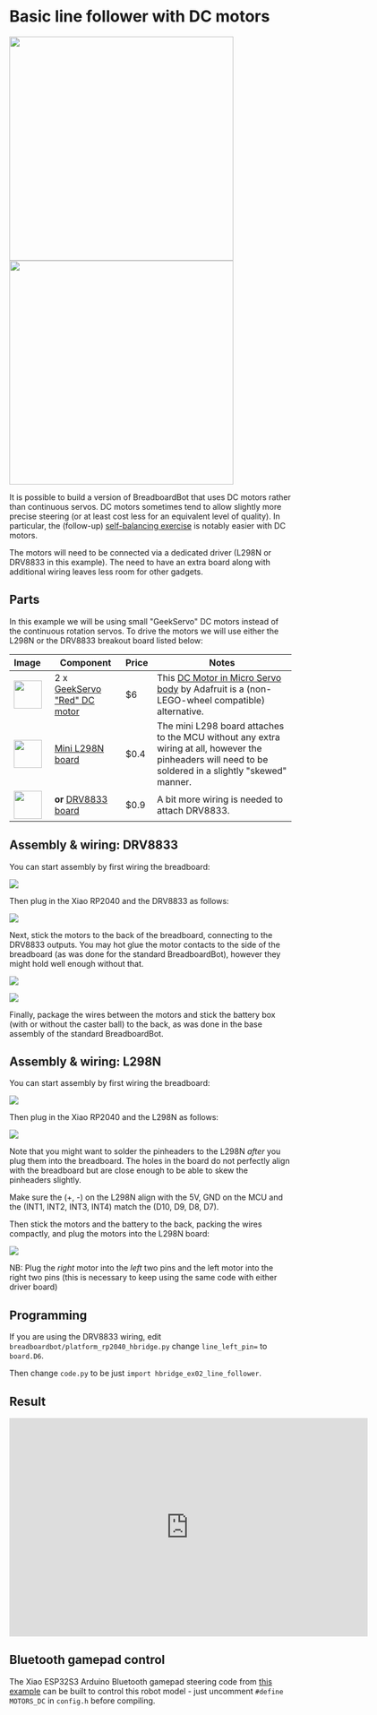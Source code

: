 # Basic line follower with DC motors

<img src="../img/example-hbridge-line-follower.jpg" width="400"/>
<img src="../img/example-hbridge-line-follower-2.jpg" width="400"/>

It is possible to build a version of BreadboardBot that uses DC motors rather than continuous servos. DC motors sometimes tend to allow slightly more precise steering (or at least cost less for an equivalent level of quality). In particular, the  (follow-up) [self-balancing exercise](hbridge_self_balancing.md) is notably easier with DC motors.

The motors will need to be connected via a dedicated driver (L298N or DRV8833 in this example). The need to have an extra board along with additional wiring leaves less room for other gadgets.

## Parts

In this example we will be using small "GeekServo" DC motors instead of the continuous rotation servos. To drive the motors we will use either the L298N or the DRV8833 breakout board listed below:

| **Image**&nbsp;&nbsp; | **Component** | **Price** | **Notes** |
| --------------------- | ------------- | --------- | --------- |
| <img src="../img/part-dcmotor.jpg" width="50"> | 2 x [GeekServo "Red" DC motor](https://aliexpress.com/item/33010305970.html) | $6 | This [DC Motor in Micro Servo body](https://www.adafruit.com/product/2941) by Adafruit is a (non-LEGO-wheel compatible) alternative.
| <img src="../img/part-l298n.jpg" width="50"> | [Mini L298N board](https://aliexpress.com/item/1005005326813422.html) | $0.4 | The mini L298 board attaches to the MCU without any extra wiring at all, however the pinheaders will need to be soldered in a slightly "skewed" manner.
| <img src="../img/part-drv8833.jpg" width="50"> | **or** [DRV8833 board](https://www.aliexpress.com/item/1005006208060940.html) | $0.9 | A bit more wiring is needed to attach DRV8833.

## Assembly & wiring: DRV8833

You can start assembly by first wiring the breadboard:

![](../img/example-hbridge-line-follower-wiring.jpg)

Then plug in the Xiao RP2040 and the DRV8833 as follows:

![](../img/example-hbridge-line-follower-wiring-2.jpg)

Next, stick the motors to the back of the breadboard, connecting to the DRV8833 outputs. You may hot glue the motor contacts to the side of the breadboard (as was done for the standard BreadboardBot), however they might hold well enough without that.

![](../img/example-hbridge-line-follower-motors.jpg)

![](../img/example-hbridge-line-follower-motors-2.jpg)

Finally, package the wires between the motors and stick the battery box (with or without the caster ball) to the back, as was done in the base assembly of the standard BreadboardBot.

## Assembly & wiring: L298N

You can start assembly by first wiring the breadboard:

![](../img/example-hbridge-line-follower-wiring-l298n.jpg)

Then plug in the Xiao RP2040 and the L298N as follows:

![](../img/example-hbridge-line-follower-wiring-l298n-2.jpg)

Note that you might want to solder the pinheaders to the L298N *after* you plug them into the breadboard. The holes in the board do not perfectly align with the breadboard but are close enough to be able to skew the pinheaders slightly.

Make sure the (+, -) on the L298N align with the 5V, GND on the MCU and the (INT1, INT2, INT3, INT4) match the (D10, D9, D8, D7).

Then stick the motors and the battery to the back, packing the wires compactly, and plug the motors into the L298N board:

![](../img/example-hbridge-line-follower-motors-l298n.jpg)

NB: Plug the *right* motor into the *left* two pins and the left motor into the right two pins (this is necessary to keep using the same code with either driver board)

## Programming

If you are using the DRV8833 wiring, edit `breadboardbot/platform_rp2040_hbridge.py` change `line_left_pin=` to `board.D6`.

Then change `code.py` to be just `import hbridge_ex02_line_follower`.

## Result
  
<iframe width="640" height="390" frameborder="0" allowfullscreen
        src="https://www.youtube.com/embed/8-w4K21s5hc">
</iframe>

## Bluetooth gamepad control

The Xiao ESP32S3 Arduino Bluetooth gamepad steering code from [this example](bluepad32.md) can be built to control this robot model - just uncomment `#define MOTORS_DC` in `config.h` before compiling.